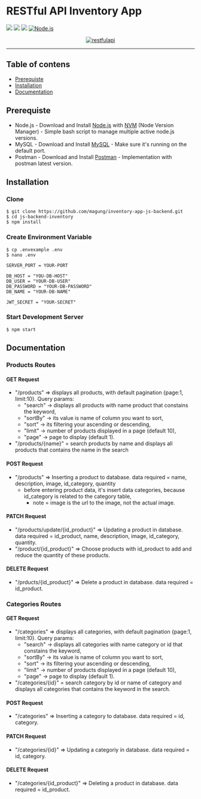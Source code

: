 # RESTful API Inventory App
![](https://img.shields.io/badge/Code%20Style-Standard-yellow.svg)
![](https://img.shields.io/badge/Dependencies-Express-green.svg)
![](https://img.shields.io/badge/License-ISC-yellowgreen.svg)
[![Node.js](https://img.shields.io/badge/Node.js-v.10.16-green.svg?style=rounded-square)](https://nodejs.org/)
<p align="center">
  <a href="https://nodejs.org/">
    <img alt="restfulapi" title="Restful API" src="https://cdn-images-1.medium.com/max/871/1*d2zLEjERsrs1Rzk_95QU9A.png">
  </a>
</p>

----
## Table of contens
* [Prerequiste](#prerequiste)
* [Installation](#installation)
* [Documentation](#documentation)
## Prerequiste
- Node.js - Download and Install [Node.js](https://nodejs.org/en/) with [NVM](https://github.com/creationix/nvm) (Node Version Manager) - Simple bash script to manage multiple active node.js versions.
- MySQL - Download and Install [MySQL](https://www.mysql.com/downloads/) - Make sure it's running on the default port.
- Postman - Download and Install [Postman](https://www.getpostman.com/downloads) - Implementation with postman latest version.

## Installation
### Clone
```
$ git clone https://github.com/magung/inventory-app-js-backend.git
$ cd js-backend-inventory
$ npm install
```
### Create Environment Variable
```
$ cp .envexample .env
$ nano .env
```

```
SERVER_PORT = YOUR-PORT

DB_HOST = "YOU-DB-HOST"
DB_USER = "YOUR-DB-USER"
DB_PASSWORD = "YOUR-DB-PASSWORD"
DB_NAME = "YOUR-DB-NAME"

JWT_SECRET = "YOUR-SECRET"
```
### Start Development Server
```
$ npm start
```

## Documentation

### Products Routes
#### GET Request
- "/products" => displays all products, with default pagination {page:1, limit:10}. Query params:
  - "search" -> displays all products with name product that constains the keyword, 
  - "sortBy" -> its value is name of column you want to sort,
  - "sort" -> its filtering your ascending or descending,
  - "limit" -> number of products displayed in a page (default 10),
  - "page" -> page to display (default 1).
- "/products/{name}" = search products by name and displays all products that contains the name in the search

#### POST Request
- "/products" => Inserting a product to database. data required = name, description, image, id_category, quantity
    - before entering product data, it's insert data categories, because id_category is related to the category table,
	  - note = image is the url to the image, not the actual image.
  
#### PATCH Request
- "/products/update/{id_product}" => Updating a product in database. data required = id_product, name, description, image, id_category, quantity.
- "/product/{id_product}" => Choose products with id_product to add and reduce the quantity of these products.

#### DELETE Request
- "/prducts/{id_product}" => Delete a product in database. data required = id_product.

### Categories Routes
#### GET Request
- "/categories" => displays all categories, with default pagination {page:1, limit:10}. Query params:
  - "search" -> displays all categories with name category or id that constains the keyword, 
  - "sortBy" -> its value is name of column you want to sort,
  - "sort" -> its filtering your ascending or descending,
  - "limit" -> number of products displayed in a page (default 10),
  - "page" -> page to display (default 1).
- "/categories/{id}" = search category by id or name of category and displays all categories that contains the keyword in the search.

#### POST Request
- "/categories" => Inserting a category to database. data required = id, category.

#### PATCH Request
- "/categories/{id}" => Updating a categoriy in database. data required = id, category.

#### DELETE Request
- "/categories/{id_product}" => Deleting a product in database. data required = id_product.




 


